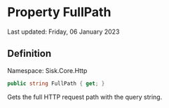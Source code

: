 # Property FullPath
Last updated: Friday, 06 January 2023

## Definition
Namespace: Sisk.Core.Http

```csharp
public string FullPath { get; }
```

Gets the full HTTP request path with the query string.

